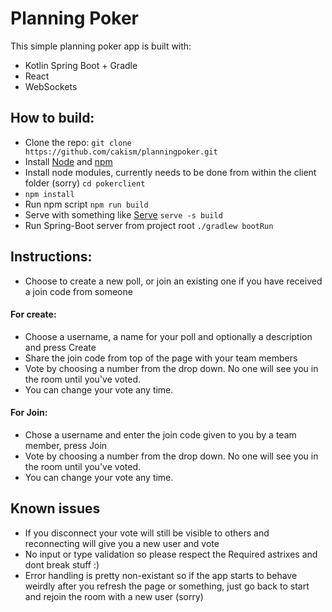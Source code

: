 # Planning Poker
This simple planning poker app is built with: 
- Kotlin Spring Boot + Gradle
- React 
- WebSockets 

## How to build:
- Clone the repo: `git clone https://github.com/cakism/planningpoker.git`
- Install [Node](https://nodejs.org) and [npm](https://www.npmjs.com)
- Install node modules, currently needs to be done from within the client folder (sorry) `cd pokerclient`
-  `npm install`
- Run npm script `npm run build`
- Serve with something like [Serve](https://www.npmjs.com/package/serve) `serve -s build`
- Run Spring-Boot server from project root `./gradlew bootRun`

## Instructions:
- Choose to create a new poll, or join an existing one if you have received a join code from someone
#### For create: 
- Choose a username, a name for your poll and optionally a description and press Create
- Share the join code from top of the page with your team members
- Vote by choosing a number from the drop down. No one will see you in the room until you've voted.
- You can change your vote any time.

#### For Join: 
- Chose a username and enter the join code given to you by a team member, press Join
- Vote by choosing a number from the drop down. No one will see you in the room until you've voted.
- You can change your vote any time.

## Known issues
* If you disconnect your vote will still be visible to others and reconnecting will give you a new user and vote
* No input or type validation so please respect the Required astrixes and dont break stuff :)
* Error handling is pretty non-existant so if the app starts to behave weirdly after you refresh the page or something, just go back to start and rejoin the room with a new user (sorry)
